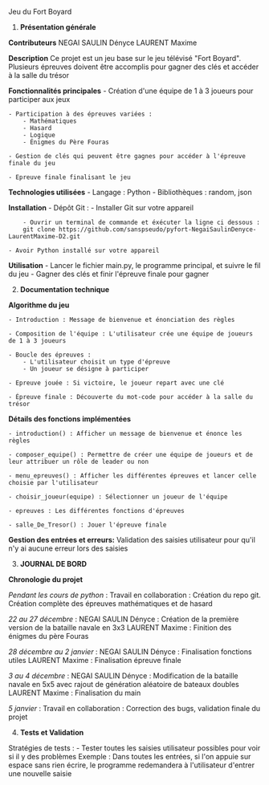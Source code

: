 Jeu du Fort Boyard

1. **Présentation générale**


**Contributeurs**
NEGAI SAULIN Dényce
LAURENT Maxime

**Description**
Ce projet est un jeu base sur le jeu télévisé "Fort Boyard". Plusieurs épreuves doivent être accomplis pour gagner des clés et accéder à la salle du trésor

**Fonctionnalités principales**
    - Création d'une équipe de 1 à 3 joueurs pour participer aux jeux

    - Participation à des épreuves variées :
        - Mathématiques
        - Hasard
        - Logique
        - Énigmes du Père Fouras

    - Gestion de clés qui peuvent être gagnes pour accéder à l'épreuve finale du jeu

    - Epreuve finale finalisant le jeu

**Technologies utilisées**
    - Langage : Python
    - Bibliothèques : random, json

**Installation**
    - Dépôt Git : 
        - Installer Git sur votre appareil

        - Ouvrir un terminal de commande et éxécuter la ligne ci dessous : 
        git clone https://github.com/sanspseudo/pyfort-NegaiSaulinDenyce-LaurentMaxime-D2.git

    - Avoir Python installé sur votre appareil

**Utilisation**
    - Lancer le fichier main.py, le programme principal, et suivre le fil du jeu
    - Gagner des clés et finir l'épreuve finale pour gagner 





2. **Documentation technique**


**Algorithme du jeu**

    - Introduction : Message de bienvenue et énonciation des règles

    - Composition de l'équipe : L'utilisateur crée une équipe de joueurs de 1 à 3 joueurs

    - Boucle des épreuves :
        - L'utilisateur choisit un type d'épreuve
        - Un joueur se désigne à participer

    - Epreuve jouée : Si victoire, le joueur repart avec une clé

    - Épreuve finale : Découverte du mot-code pour accéder à la salle du trésor


**Détails des fonctions implémentées**

    - introduction() : Afficher un message de bienvenue et énonce les règles

    - composer_equipe() : Permettre de créer une équipe de joueurs et de leur attribuer un rôle de leader ou non

    - menu_epreuves() : Afficher les différentes épreuves et lancer celle choisie par l'utilisateur

    - choisir_joueur(equipe) : Sélectionner un joueur de l'équipe

    - epreuves : Les différentes fonctions d'épreuves

    - salle_De_Tresor() : Jouer l'épreuve finale


**Gestion des entrées et erreurs:**
Validation des saisies utilisateur pour qu'il n'y ai aucune erreur lors des saisies





3. **JOURNAL DE BORD**

**Chronologie du projet**

*Pendant les cours de python* :
Travail en collaboration : Création du repo git. Création complète des épreuves mathématiques et de hasard

*22 au 27 décembre* :
NEGAI SAULIN Dényce : Création de la première version de la bataille navale en 3x3
LAURENT Maxime : Finition des énigmes du père Fouras

*28 décembre au 2 janvier* :
NEGAI SAULIN Dényce : Finalisation fonctions utiles
LAURENT Maxime :  Finalisation épreuve finale

*3 au 4 décembre* :
NEGAI SAULIN Dényce : Modification de la bataille navale en 5x5 avec rajout de génération aléatoire de bateaux doubles
LAURENT Maxime : Finalisation du main

*5 janvier* :
Travail en collaboration : Correction des bugs, validation finale du projet





4. **Tests et Validation**

Stratégies de tests :
    - Tester toutes les saisies utilisateur possibles pour voir si il y des problèmes 
        Exemple : Dans toutes les entrées, si l'on appuie sur espace sans rien écrire, le programme redemandera à l'utilisateur d'entrer une nouvelle saisie

